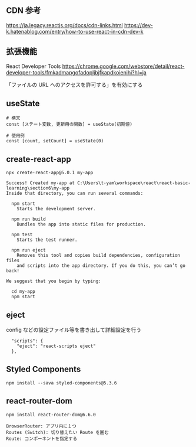 ## CDN 参考

https://ja.legacy.reactjs.org/docs/cdn-links.html
https://dev-k.hatenablog.com/entry/how-to-use-react-in-cdn-dev-k

## 拡張機能

React Developer Tools
https://chrome.google.com/webstore/detail/react-developer-tools/fmkadmapgofadopljbjfkapdkoienihi?hl=ja

「ファイルの URL へのアクセスを許可する」を有効にする

## useState

```
# 構文
const [ステート変数, 更新用の関数] = useState(初期値)

# 使用例
const [count, setCount] = useState(0)
```

## create-react-app

```
npx create-react-app@5.0.1 my-app

Success! Created my-app at C:\Users\t-yam\workspace\react\react-basic-learning\section6\my-app
Inside that directory, you can run several commands:

  npm start
    Starts the development server.

  npm run build
    Bundles the app into static files for production.

  npm test
    Starts the test runner.

  npm run eject
    Removes this tool and copies build dependencies, configuration files
    and scripts into the app directory. If you do this, you can’t go back!

We suggest that you begin by typing:

  cd my-app
  npm start
```

## eject

config などの設定ファイル等を書き出して詳細設定を行う

```
  "scripts": {
    "eject": "react-scripts eject"
  },
```

## Styled Components

```
npm install --sava styled-components@5.3.6
```

## react-router-dom

```
npm install react-router-dom@6.6.0
```

```
BrowserRouter: アプリ内に１つ
Routes (Switch): 切り替えたい Route を囲む
Route: コンポーネントを指定する
```